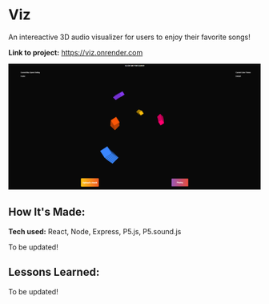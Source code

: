 # Viz
An intereactive 3D audio visualizer for users to enjoy their favorite songs!

**Link to project:** https://viz.onrender.com

![Screenshot](./client/src/assets/Viz.png)

## How It's Made:

**Tech used:** React, Node, Express, P5.js, P5.sound.js

To be updated!

## Lessons Learned:
To be updated!

